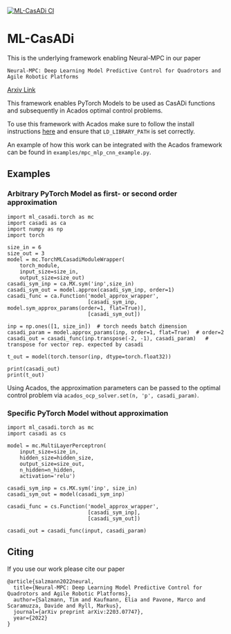 [![ML-CasADi CI](https://github.com/TUM-AAS/ml-casadi/actions/workflows/python-test.yml/badge.svg)](https://github.com/TUM-AAS/ml-casadi/actions/workflows/python-test.yml)

# ML-CasADi
This is the underlying framework enabling Neural-MPC in our paper

`Neural-MPC: Deep Learning Model Predictive Control for Quadrotors and Agile Robotic Platforms`

[Arxiv Link](https://arxiv.org/pdf/2203.07747)

This framework enables PyTorch Models to be used as CasADi functions and subsequently in Acados optimal control problems.

To use this framework with Acados make sure to follow the install instructions [here](https://docs.acados.org/installation/index.html) and ensure that `LD_LIBRARY_PATH` is set correctly.

An example of how this work can be integrated with the Acados framework can be found in
`examples/mpc_mlp_cnn_example.py`.

## Examples
### Arbitrary PyTorch Model as first- or second order approximation
```
import ml_casadi.torch as mc
import casadi as ca
import numpy as np
import torch

size_in = 6
size_out = 3
model = mc.TorchMLCasadiModuleWrapper(
    torch_module,
    input_size=size_in,
    output_size=size_out)
casadi_sym_inp = ca.MX.sym('inp',size_in)
casadi_sym_out = model.approx(casadi_sym_inp, order=1)
casadi_func = ca.Function('model_approx_wrapper',
                          [casadi_sym_inp, model.sym_approx_params(order=1, flat=True)],
                          [casadi_sym_out])

inp = np.ones([1, size_in])  # torch needs batch dimension
casadi_param = model.approx_params(inp, order=1, flat=True)  # order=2
casadi_out = casadi_func(inp.transpose(-2, -1), casadi_param)   # transpose for vector rep. expected by casadi

t_out = model(torch.tensor(inp, dtype=torch.float32))

print(casadi_out)
print(t_out)
```

Using Acados, the approximation parameters can be passed to the optimal control problem via `acados_ocp_solver.set(n, 'p', casadi_param)`.

### Specific PyTorch Model without approximation
```
import ml_casadi.torch as mc
import casadi as cs

model = mc.MultiLayerPerceptron(
    input_size=size_in,
    hidden_size=hidden_size,
    output_size=size_out,
    n_hidden=n_hidden,
    activation='relu')
    
casadi_sym_inp = cs.MX.sym('inp', size_in)
casadi_sym_out = model(casadi_sym_inp)

casadi_func = cs.Function('model_approx_wrapper',
                          [casadi_sym_inp],
                          [casadi_sym_out])

casadi_out = casadi_func(input, casadi_param)
```

## Citing
If you use our work please cite our paper
```
@article{salzmann2022neural,
  title={Neural-MPC: Deep Learning Model Predictive Control for Quadrotors and Agile Robotic Platforms},
  author={Salzmann, Tim and Kaufmann, Elia and Pavone, Marco and Scaramuzza, Davide and Ryll, Markus},
  journal={arXiv preprint arXiv:2203.07747},
  year={2022}
}
```